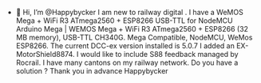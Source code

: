 - 👋 Hi, I’m @Happybycker I am new to railway digital .
I have a WeMOS Mega + WiFi R3 ATmega2560 + ESP8266 USB-TTL for NodeMCU Arduino Mega | WEMOS Mega + WiFi R3 ATmega2560 + ESP8266 (32 MB memory), USB-TTL CH340G. Mega Compatible, NodeMCU, WeMos ESP8266. The current DCC-ex version installed is 5.0.7
I added an EX-MotorShield8874.
I would like to include S88 feedback managed by Rocrail. I have many cantons on my railway network.
Do you have a solution ?
Thank you in advance Happybycker




<!---
Happybycker/Happybycker is a ✨ special ✨ repository because its `README.md` (this file) appears on your GitHub profile.
You can click the Preview link to take a look at your changes.
--->
